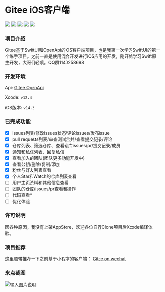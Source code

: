 # Gitee iOS客户端

<a href="https://gitee.com/open-gitee/gitee_ios/stargazers" target="_blank"><img src="https://svg.hamm.cn/gitee.svg?type=star&user=open-gitee&project=gitee_ios"/></a>
<a href="https://gitee.com/open-gitee/gitee_ios/members" target="_blank"><img src="https://svg.hamm.cn/gitee.svg?type=fork&user=open-gitee&project=gitee_ios"/></a>
<img src="https://svg.hamm.cn/badge.svg?key=iOS&value=14.2"/>
<img src="https://svg.hamm.cn/badge.svg?key=xcode&value=12.4"/>
<a href="https://gitee.com/api/v5/swagger" target="_blank"><img src="https://svg.hamm.cn/badge.svg?key=API&value=GiteeOpenApi"/></a>

### 项目介绍
Gitee基于SwiftUI和OpenApi的iOS客户端项目，也是我第一次学习SwiftUI的第一个练手项目。之前一直是使用混合开发进行iOS应用的开发，刚开始学习Swift原生开发，大哥们轻喷。QQ群1140258698

### 开发环境
Api: [Gitee OpenApi](https://gitee.com/api/v5/swagge)

Xcode: ```v12.4```

iOS版本: ```v14.2```

### 已完成功能

- [x] issues列表/修改issues状态/评论issues/发布issue
- [x] pull requests列表/审查测试合并/查看提交记录/评论
- [x] 仓库列表、筛选仓库、查看仓库issues/pr/提交记录/成员
- [x] 通知和私信列表、回复私信
- [x] 查看加入的团队(团队更多功能开发中)
- [x] 查看公钥/删除/复制/添加
- [x] 粉丝与好友列表查看
- [x] 个人Star和Watch的仓库列表查看
- [ ] 用户主页资料和其他信息查看
- [ ] 团队的仓库/issues/pr查看和操作
- [ ] 代码查看*
- [ ] 优化体验

### 许可说明

因各种原因，我没有上架AppStore，欢迎各位自行Clone项目后Xcode编译体验。

### 项目推荐

这里顺带推荐一下之前基于小程序的客户端： [Gitee on wechat](https://gitee.com/hamm/GiteeOnWechat) 

### 来点截图
![输入图片说明](https://images.gitee.com/uploads/images/2021/0506/093213_294571ea_145025.jpeg "IMG_3769.JPG")
